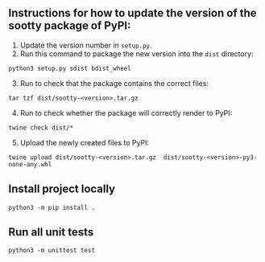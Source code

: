 ## Instructions for how to update the version of the sootty package of PyPI:

1. Update the version number in `setup.py`.
2. Run this command to package the new version into the `dist` directory:

<!--  -->

    python3 setup.py sdist bdist_wheel


3. Run to check that the package contains the correct files:

<!--  -->

    tar tzf dist/sootty-<version>.tar.gz

4. Run to check whether the package will correctly render to PyPI:

<!--  -->

    twine check dist/*

5. Upload the newly created files to PyPI:

<!-- -->

    twine upload dist/sootty-<version>.tar.gz  dist/sootty-<version>-py3-none-any.whl

## Install project locally

    python3 -m pip install .

## Run all unit tests

    python3 -m unittest test
